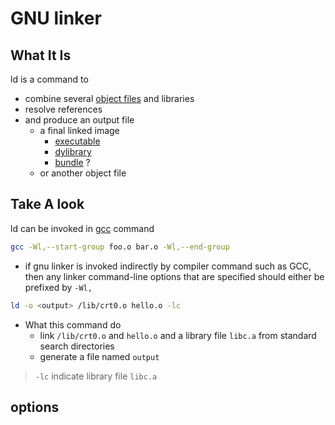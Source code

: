 # GNU linker

## What It Is

ld is a command to

- combine several [object files](c-object-file.md) and libraries
- resolve references
- and produce an output file
  - a final linked image
    - [executable](executable-file.md)
    - [dylibrary](c-library-file.md#dynamic-library)
    - [bundle]() ?
  - or another object file

## Take A look

ld can be invoked in [gcc](gcc.md) command

```sh
gcc -Wl,--start-group foo.o bar.o -Wl,--end-group
```

- if gnu linker is invoked indirectly by compiler command such as GCC, then any linker command-line options that are specified should either be prefixed by `-Wl,` 

```sh
ld -o <output> /lib/crt0.o hello.o -lc
```

- What this command do 
  - link `/lib/crt0.o` and `hello.o` and a library file `libc.a` from standard search directories
  - generate a file named `output`

> `-lc` indicate library file `libc.a`

## options




